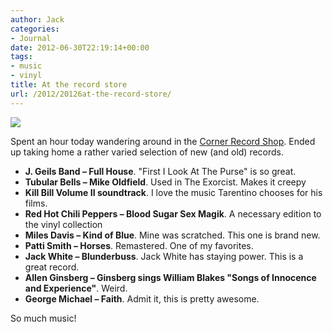 ```yaml
---
author: Jack
categories:
- Journal
date: 2012-06-30T22:19:14+00:00
tags:
- music
- vinyl
title: At the record store
url: /2012/20126at-the-record-store/
---
```


![][1] 

Spent an hour today wandering around in the [Corner Record Shop][2]. Ended up taking home a rather varied selection of new (and old) records.

  * **J. Geils Band &#8211; Full House**. "First I Look At The Purse" is so great.
  * **Tubular Bells &#8211; Mike Oldfield**. Used in The Exorcist. Makes it creepy
  * **Kill Bill Volume II soundtrack**. I love the music Tarentino chooses for his films.
  * **Red Hot Chili Peppers &#8211; Blood Sugar Sex Magik**. A necessary edition to the vinyl collection
  * **Miles Davis &#8211; Kind of Blue**. Mine was scratched. This one is brand new.
  * **Patti Smith &#8211; Horses**. Remastered. One of my favorites.
  * **Jack White &#8211; Blunderbuss**. Jack White has staying power. This is a great record.
  * **Allen Ginsberg &#8211; Ginsberg sings William Blakes "Songs of Innocence and Experience"**. Weird.
  * **George Michael &#8211; Faith**. Admit it, this is pretty awesome.

So much music!

 [1]: /wp-content/uploads/2012/06/Awqx9gCCQAEemTh.jpg-large.jpeg-large.jpeg?format=original
 [2]: http://www.cornerrecordshop.com/